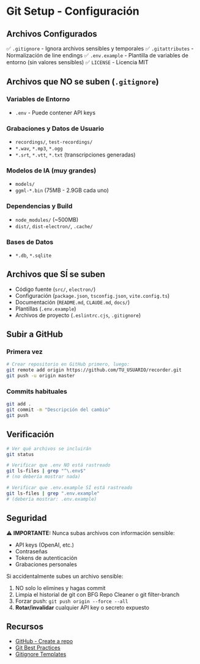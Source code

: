 # Git Setup - Configuración

## Archivos Configurados

✅ `.gitignore` - Ignora archivos sensibles y temporales
✅ `.gitattributes` - Normalización de line endings
✅ `.env.example` - Plantilla de variables de entorno (sin valores sensibles)
✅ `LICENSE` - Licencia MIT

## Archivos que NO se suben (`.gitignore`)

### Variables de Entorno
- `.env` - Puede contener API keys

### Grabaciones y Datos de Usuario
- `recordings/`, `test-recordings/`
- `*.wav`, `*.mp3`, `*.ogg`
- `*.srt`, `*.vtt`, `*.txt` (transcripciones generadas)

### Modelos de IA (muy grandes)
- `models/`
- `ggml-*.bin` (75MB - 2.9GB cada uno)

### Dependencias y Build
- `node_modules/` (~500MB)
- `dist/`, `dist-electron/`, `.cache/`

### Bases de Datos
- `*.db`, `*.sqlite`

## Archivos que SÍ se suben

- Código fuente (`src/`, `electron/`)
- Configuración (`package.json`, `tsconfig.json`, `vite.config.ts`)
- Documentación (`README.md`, `CLAUDE.md`, `docs/`)
- Plantillas (`.env.example`)
- Archivos de proyecto (`.eslintrc.cjs`, `.gitignore`)

## Subir a GitHub

### Primera vez

```bash
# Crear repositorio en GitHub primero, luego:
git remote add origin https://github.com/TU_USUARIO/recorder.git
git push -u origin master
```

### Commits habituales

```bash
git add .
git commit -m "Descripción del cambio"
git push
```

## Verificación

```bash
# Ver qué archivos se incluirán
git status

# Verificar que .env NO está rastreado
git ls-files | grep "^\.env$"
# (no debería mostrar nada)

# Verificar que .env.example SÍ está rastreado
git ls-files | grep ".env.example"
# (debería mostrar: .env.example)
```

## Seguridad

⚠️ **IMPORTANTE:** Nunca subas archivos con información sensible:
- API keys (OpenAI, etc.)
- Contraseñas
- Tokens de autenticación
- Grabaciones personales

Si accidentalmente subes un archivo sensible:
1. NO solo lo elimines y hagas commit
2. Limpia el historial de git con BFG Repo Cleaner o git filter-branch
3. Forzar push: `git push origin --force --all`
4. **Rotar/invalidar** cualquier API key o secreto expuesto

## Recursos

- [GitHub - Create a repo](https://docs.github.com/en/repositories/creating-and-managing-repositories/creating-a-new-repository)
- [Git Best Practices](https://git-scm.com/book/en/v2)
- [Gitignore Templates](https://github.com/github/gitignore)
